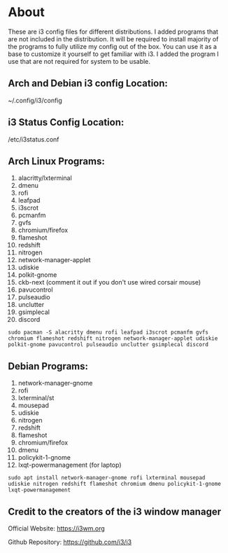 # About
These are i3 config files for different distributions. I added programs that are not included in the distribution. It will be required to install majority of the programs to fully utilize my config out of the box. You can use it as a base to customize it yourself to get familiar with i3. I added the program I use that are not required for system to be usable. 

## Arch and Debian i3 config Location:
~/.config/i3/config

## i3 Status Config Location:
/etc/i3status.conf

## Arch Linux Programs:
1. alacritty/lxterminal 
2. dmenu
3. rofi
4. leafpad 
5. i3scrot
6. pcmanfm
7. gvfs
8. chromium/firefox
9. flameshot
10. redshift
11. nitrogen
12. network-manager-applet 
13. udiskie 
14. polkit-gnome 
15. ckb-next (comment it out if you don't use wired corsair mouse) 
16. pavucontrol
17. pulseaudio
18. unclutter
19. gsimplecal
20. discord

```
sudo pacman -S alacritty dmenu rofi leafpad i3scrot pcmanfm gvfs chromium flameshot redshift nitrogen network-manager-applet udiskie polkit-gnome pavucontrol pulseaudio unclutter gsimplecal discord
```
## Debian Programs:
1. network-manager-gnome
2. rofi
3. lxterminal/st
4. mousepad
5. udiskie
6. nitrogen
7. redshift
9. flameshot
10. chromium/firefox
11. dmenu
12. policykit-1-gnome
13. lxqt-powermanagement (for laptop)

```
sudo apt install network-manager-gnome rofi lxterminal mousepad udiskie nitrogen redshift flameshot chromium dmenu policykit-1-gnome lxqt-powermanagement
```

## Credit to the creators of the i3 window manager
Official Website: https://i3wm.org

Github Repository: https://github.com/i3/i3
